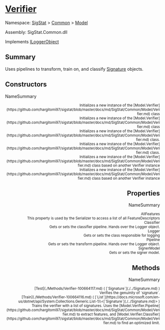 # [Verifier](./Verifier.md)

Namespace: [SigStat]() > [Common](./../README.md) > [Model](./README.md)

Assembly: SigStat.Common.dll

Implements [ILoggerObject](./../ILoggerObject.md)

## Summary
Uses pipelines to transform, train on, and classify [Signature](https://github.com/hargitomi97/sigstat/blob/master/docs/md/SigStat/Common/Signature.md) objects.

## Constructors

NameSummary

<div style="text-align: right"><sub>Initializes a new instance of the [Model.Verifier](https://github.com/hargitomi97/sigstat/blob/master/docs/md/SigStat/Common/Model/Verifier.md) class</sub></ div ><div style="text-align: right"><sub>Initializes a new instance of the [Model.Verifier](https://github.com/hargitomi97/sigstat/blob/master/docs/md/SigStat/Common/Model/Verifier.md) class</sub></ div ><br>
<div style="text-align: right"><sub>Initializes a new instance of the [Model.Verifier](https://github.com/hargitomi97/sigstat/blob/master/docs/md/SigStat/Common/Model/Verifier.md) class.</sub></ div ><div style="text-align: right"><sub>Initializes a new instance of the [Model.Verifier](https://github.com/hargitomi97/sigstat/blob/master/docs/md/SigStat/Common/Model/Verifier.md) class.</sub></ div ><br>
<div style="text-align: right"><sub>Initializes a new instance of the [Model.Verifier](https://github.com/hargitomi97/sigstat/blob/master/docs/md/SigStat/Common/Model/Verifier.md) class based on another Verifier instance</sub></ div ><div style="text-align: right"><sub>Initializes a new instance of the [Model.Verifier](https://github.com/hargitomi97/sigstat/blob/master/docs/md/SigStat/Common/Model/Verifier.md) class based on another Verifier instance</sub></ div ><br>


## Properties

NameSummary

<div style="text-align: right"><sub>AllFeatures</sub></ div ><div style="text-align: right"><sub>This property is used by the Serializer to access a list of all FeatureDescriptors</sub></ div ><br>
<div style="text-align: right"><sub>Classifier</sub></ div ><div style="text-align: right"><sub>Gets or sets the classifier pipeline. Hands over the Logger object.</sub></ div ><br>
<div style="text-align: right"><sub>Logger</sub></ div ><div style="text-align: right"><sub>Gets or sets the class responsible for logging</sub></ div ><br>
<div style="text-align: right"><sub>Pipeline</sub></ div ><div style="text-align: right"><sub>Gets or sets the transform pipeline. Hands over the Logger object.</sub></ div ><br>
<div style="text-align: right"><sub>SignerModel</sub></ div ><div style="text-align: right"><sub>Gets or sets the signer model.</sub></ div ><br>


## Methods

NameSummary

<div style="text-align: right"><sub>[Test](./Methods/Verifier-100664117.md) ( [`Signature`](./../Signature.md) )</sub></ div ><div style="text-align: right"><sub>Verifies the genuinity of `signature`.</sub></ div ><br>
<div style="text-align: right"><sub>[Train](./Methods/Verifier-100664116.md) ( [`List`](https://docs.microsoft.com/en-us/dotnet/api/System.Collections.Generic.List-1)\<[`Signature`](./../Signature.md)> )</sub></ div ><div style="text-align: right"><sub>Trains the verifier with a list of signatures. Uses the [Model.Verifier.Pipeline](https://github.com/hargitomi97/sigstat/blob/master/docs/md/SigStat/Common/Model/Verifier.md) to extract features,  and [Model.Verifier.Classifier](https://github.com/hargitomi97/sigstat/blob/master/docs/md/SigStat/Common/Model/Verifier.md) to find an optimized limit.</sub></ div ><br>


